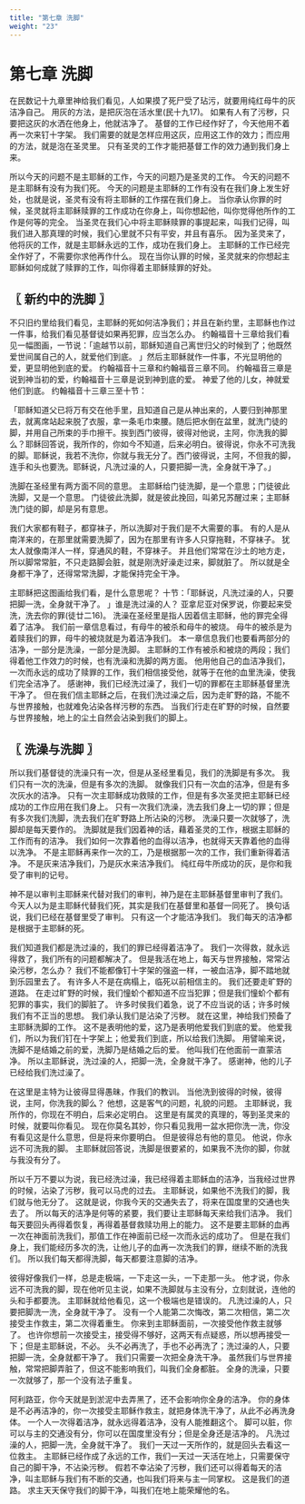 ```yaml
---
title: "第七章 洗脚"
weight: "23"
---
```


# 第七章 洗脚


在民数记十九章里神给我们看见，人如果摸了死尸受了玷污，就要用纯红母牛的灰洁净自己。
用灰的方法，是把灰泡在活水里(民十九17)。
如果有人有了污秽，只要把这灰的水洒在他身上，他就洁净了。
基督的工作已经作好了，今天他用不着再一次来钉十字架。
我们需要的就是怎样应用这灰，应用这工作的效力；而应用的方法，就是泡在圣灵里。
只有圣灵的工作才能把基督工作的效力通到我们身上来。

所以今天的问题不是主耶稣的工作，今天的问题乃是圣灵的工作。
今天的问题不是主耶稣有没有为我们死。
今天的问题是主耶稣的工作有没有在我们身上发生好处，也就是说，圣灵有没有将主耶稣的工作摆在我们身上。
当你承认你罪的时候，圣灵就将主耶稣赎罪的工作成功在你身上，叫你想起他，叫你觉得他所作的工作是何等的完全。
当圣灵在我们心中将主耶稣赎罪的事提起来，叫我们记得，叫我们进入那真理的时候，我们心里就不只有平安，并且有喜乐。
因为圣灵来了，他将灰的工作，就是主耶稣永远的工作，成功在我们身上。
主耶稣的工作已经完全作好了，不需要你求他再作什么。
现在当你认罪的时候，圣灵就来的你想起主耶稣如何成就了赎罪的工作，叫你得着主耶稣赎罪的好处。

## 〖 新约中的洗脚 〗

不只旧约里给我们看见，主耶稣的死如何洁净我们；并且在新约里，主耶稣也作过一件事，给我们看见基督徒如果再犯罪，应当怎么办。
约翰福音十三章给我们看见一幅图画，一节说：「逾越节以前，耶稣知道自己离世归父的时候到了；他既然爱世间属自己的人，就爱他们到底。
」然后主耶稣就作一件事，不光显明他的爱，更显明他到底的爱。
约翰福音十三章和约翰福音三章不同。
约翰福音三章是说到神当初的爱，约翰福音十三章是说到神到底的爱。
神爱了他的儿女，神就爱他们到底。
约翰福音十三章三至十节：

「耶稣知道父已将万有交在他手里，且知道自己是从神出来的，人要归到神那里去，就离席站起来脱了衣服，拿一条毛巾束腰。随后把水倒在盆里，就洗门徒的脚，并用自己所束的手巾擦干。挨到西门彼得，彼得对他说，主阿，你洗我的脚么？耶稣回答说，我所作的，你如今不知道，后来必明白。彼得说，你永不可洗我的脚。耶稣说，我若不洗你，你就与我无分了。西门彼得说，主阿，不但我的脚，连手和头也要洗。耶稣说，凡洗过澡的人，只要把脚一洗，全身就干净了。」

洗脚在圣经里有两方面不同的意思。
主耶稣给门徒洗脚，是一个意思；门徒彼此洗脚，又是一个意思。
门徒彼此洗脚，就是彼此挽回，叫弟兄苏醒过来；主耶稣洗门徒的脚，却是另有意思。

我们大家都有鞋子，都穿袜子，所以洗脚对于我们是不大需要的事。
有的人是从南洋来的，在那里就需要洗脚了，因为在那里有许多人只穿拖鞋，不穿袜子。
犹太人就像南洋人一样，穿通风的鞋，不穿袜子。
并且他们常常在沙土的地方走，所以脚常常脏，不只走路脚会脏，就是刚洗好澡走过来，脚就脏了。
所以就是全身都干净了，还得常常洗脚，才能保持完全干净。

主耶稣把这图画给我们看，是什么意思呢？
十节：「耶稣说，凡洗过澡的人，只要把脚一洗，全身就干净了。
」谁是洗过澡的人？
亚拿尼亚对保罗说，你要起来受洗，洗去你的罪(徒廿二16)。
洗澡在圣经里是指人因着信主耶稣，他的罪完全得着了洁净。
我们前一章信息看过，有母牛的被杀和母牛的被烧。
母牛的被杀是为着赎我们的罪，母牛的被烧就是为着洁净我们。
本一章信息我们也要看两部分的洁净，一部分是洗澡，一部分是洗脚。
主耶稣的工作有被杀和被烧的两段；我们得着他工作效力的时候，也有洗澡和洗脚的两方面。
他用他自己的血洁净我们，一次而永远的成功了赎罪的工作，我们相信接受他，就等于在他的血里洗澡，使我们完全洁净了。
感谢神，我们已经洗过澡了，我们一切的罪都在主耶稣基督里洗干净了。
但在我们信主耶稣之后，在我们洗过澡之后，因为走旷野的路，不能不与世界接触，也就难免沾染各样污秽的东西。
当我们行走在旷野的时候，自然要与世界接触，地上的尘土自然会沾染到我们的脚上。

## 〖 洗澡与洗脚 〗

所以我们基督徒的洗澡只有一次，但是从圣经里看见，我们的洗脚是有多次。
我们只有一次的洗澡，但是有多次的洗脚。
就像我们只有一次血的洁净，但是有多次灰水的洁净。
只有一次主耶稣成功救赎的工作，但是有多次圣灵把主耶稣已经成功的工作应用在我们身上。
只有一次我们洗澡，洗去我们身上一切的罪；但是有多次我们洗脚，洗去我们在旷野路上所沾染的污秽。
洗澡只要一次就够了，洗脚却是每天要作的。
洗脚就是我们因着神的话，藉着圣灵的工作，根据主耶稣的工作而有的洁净。
我们如何一次靠着他的血得以洁净，也就得天天靠着他的血得以洗净。
不是主耶稣再来作一次的工，乃是根据那一次的工作，我们重新得着洁净。
不是灰来洁净我们，乃是灰水来洁净我们。
纯红母牛所成功的灰，是你和我受了审判的记号。

神不是以审判主耶稣来代替对我们的审判，神乃是在主耶稣基督里审判了我们。
今天人以为是主耶稣代替我们死，其实是我们在基督里和基督一同死了。
换句话说，我们已经在基督里受了审判。
只有这一个才能洁净我们。
我们每天的洁净都是根据于主耶稣的死。

我们知道我们都是洗过澡的，我们的罪已经得着洁净了。
我们一次得救，就永远得救了，我们所有的问题都解决了。
但是我活在地上，每天与世界接触，常常沾染污秽，怎么办？
我们不能都像钉十字架的强盗一样，一被血洁净，脚不踏地就到乐园里去了。
有许多人不是在病榻上，临死以前相信主的。
我们还要走旷野的道路。
在走过旷野的时候，我们憧蚧个都知道不应当犯罪；但是我们憧蚧个都有犯罪的事实，我们的脚脏了。
许多时侯我们着急，说了不应当说的话；许多时候我们有不正当的思想。
我们承认我们是沾染了污秽。
就在这里，神给我们预备了主耶稣洗脚的工作。
这不是表明他的爱，这乃是表明他爱我们到底的爱。
他爱我们，所以为我们钉在十字架上；他爱我们到底，所以给我们洗脚。
用譬喻来说，洗脚不是结婚之前的爱，洗脚乃是结婚之后的爱。
他叫我们在他面前一直蒙洁净。
所以主耶稣说，洗过澡的人，把脚一洗，全身就干净了。
感谢神，他的儿子已经给我们洗过澡了。

在这里是主特为让彼得显得愚昧，作我们的教训。
当他洗到彼得的时候，彼得说，主阿，你洗我的脚么？
他想，这是客气的问题，礼貌的问题。
主耶稣说，我所作的，你现在不明白，后来必定明白。
这里是有属灵的真理的，等到圣灵来的时候，就要叫你看见。
现在你莫名其妙，你只看见我用一盆水把你洗一洗，你没有看见这是什么意思，但是将来你要明白。
但是彼得总有他的意见。
他说，你永远不可洗我的脚。
主耶稣就回答说，洗脚是很要紧的，如果我不洗你的脚，你就与我没有分了。

所以千万不要以为说，我已经洗过澡，我已经得着主耶稣血的洁净，当我经过世界的时候，沾染了污秽，我可以马虎的过去。
主耶稣说，如果他不洗我们的脚，我们就与他无分了。
这就是说，你我今天的交通失去了，将来在国度里的交通也失去了。
所以每天的洁净是何等的紧要，我们要让主耶稣每天来给我们洁净。
我们每天要回头再得着恢复，再得着基督救赎功用上的能力。
这不是要主耶稣的血再一次在神面前洗我们，那值工作在神面前已经一次而永远的成功了。
但是在我们身上，我们能经历多次的洗，让他儿子的血再一次洗我们的罪，继续不断的洗我们。
所以我们每天都得洗脚，每天都要注意脚的洁净。

彼得好像我们一样，总是走极端，一下走这一头，一下走那一头。
他才说，你永远不可洗我的脚，现在他听见主说，如果不洗脚就与主没有分，立刻就说，连他的头和手都要洗。
主耶稣就给他看见，这一个极端也是错误的。
凡洗过澡的人，只要把脚洗一洗，全身就干净了。
没有一个人能第二次悔改，第二次相信，第二次接受主作救主，第二次得着重生。
你来到主耶稣面前，一次接受他作救主就够了。
也许你想前一次接受主，接受得不够好，这两天有点疑惑，所以想再接受一下；但是主耶稣说，不必。
头不必再洗了，手也不必再洗了；洗过澡的人，只要把脚一洗，全身就都干净了。
我们只需要一次把全身洗干净。
虽然我们与世界接触，常常把脚弄脏了，但这不能影响我们，叫我们全身都脏。
全身的洗澡，只要一次就够了，那一个没有法子重复。

阿利路亚，你今天就是到淤泥中去弄黑了，还不会影响你全身的洁净。
你的身体是不必再洁净的，你一次接受主耶稣作救主，就把身体洗干净了，从此不必再洗身体。
一个人一次得着洁净，就永远得着洁净，没有人能推翻这个。
脚可以脏，你可以与主的交通没有分，你可以在国度里没有分；但是全身还是洁净的。
凡洗过澡的人，把脚一洗，全身就干净了。
我们一天过一天所作的，就是回头去看这一位救主。
主耶稣已经作成了永远的工作，我们一天过一天活在地上，只需要保守自己的脚干净，不沾染污秽。
假若不幸沾染了污秽，我们还可以得着每天的洁净，叫主耶稣与我们有不断的交通，也叫我们将来与主一同掌权。
这是我们的道路。
求主天天保守我们的脚干净，叫我们在地上能荣耀他的名。
